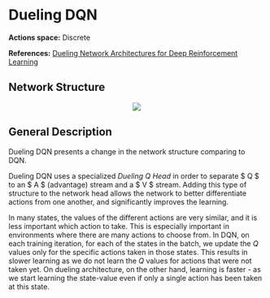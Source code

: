 # Dueling DQN

**Actions space:** Discrete

**References:** [Dueling Network Architectures for Deep Reinforcement Learning](https://arxiv.org/abs/1511.06581)

## Network Structure

<p style="text-align: center;">

<img src="..\..\design_imgs\dueling_dqn.png">

</p>

## General Description
Dueling DQN presents a change in the network structure comparing to DQN.

Dueling DQN uses a specialized _Dueling Q Head_ in order to separate $ Q $ to an $ A $ (advantage) stream and a $ V $ stream. Adding this type of structure to the network head allows the network to better differentiate actions from one another, and significantly improves the learning.

In many states, the values of the different actions are very similar, and it is less important which action to take.
This is especially important in environments where there are many actions to choose from. In DQN, on each training iteration, for each of the states in the batch, we update the $Q$ values only for the specific actions taken in those states. This results in slower learning as we do not learn the $Q$ values for actions that were not taken yet. On dueling architecture, on the other hand, learning is faster - as we start learning the state-value even if only a single action has been taken at this state.